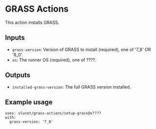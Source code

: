 # GRASS Actions

This action installs GRASS.

## Inputs

* `grass-version`: Version of GRASS to install (required), one of '7_8' OR '8_0'.
* `os`: The runner OS (required), one of ????.

## Outputs

* `installed-grass-version`: The full GRASS version installed.

## Example usage

```
uses: vlucet/grass-actions/setup-grass@v????
with:
  grass-version: '7_8'
```